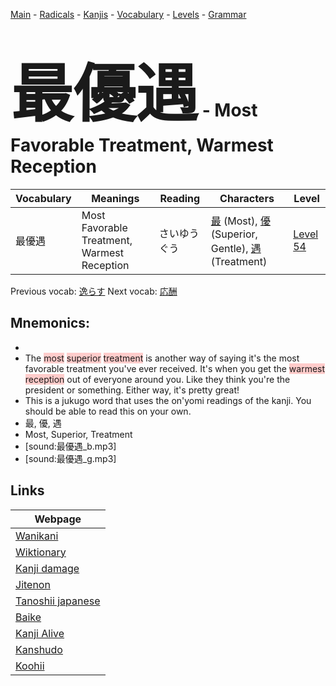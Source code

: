 <style> bigfont {font-size: 100px}</style>
[Main](../README.md) -
[Radicals](../radicals.md) -
[Kanjis](../kanjis.md) -
[Vocabulary](../vocabulary.md) -
[Levels](../levels.md) -
[Grammar](../grammar.md)
# <bigfont> 最優遇</bigfont> - Most Favorable Treatment, Warmest Reception 

| Vocabulary | Meanings | Reading | Characters | Level |
| --- | --- | --- | --- | --- |
| 最優遇 | Most Favorable Treatment, Warmest Reception | さいゆうぐう |  [最](../kanjis/最.md) (Most), [優](../kanjis/優.md) (Superior, Gentle), [遇](../kanjis/遇.md) (Treatment) | [Level 54](../levels/wk_level54.md) |

Previous vocab: [逸らす](逸らす.md) Next vocab: [応酬](応酬.md) 

## Mnemonics:

* 
* The <span style="background-color:#ffcccb"> most</span> <span style="background-color:#ffcccb"> superior</span> <span style="background-color:#ffcccb"> treatment</span> is another way of saying it's the most favorable treatment you've ever received. It's when you get the <span style="background-color:#ffcccb"> warmest reception</span> out of everyone around you. Like they think you're the president or something. Either way, it's pretty great!
* This is a jukugo word that uses the on'yomi readings of the kanji. You should be able to read this on your own.
* 最, 優, 遇
* Most, Superior, Treatment
* [sound:最優遇_b.mp3]
* [sound:最優遇_g.mp3]


## Links 

| Webpage |
| --- |
| [Wanikani          ](https://www.wanikani.com/kanji/最優遇) |
| [Wiktionary        ](https://en.wiktionary.org/wiki/最優遇) |
| [Kanji damage      ](http://www.kanjidamage.com/kanji/search?utf8=✓&q=最優遇) |
| [Jitenon           ](https://jitenon.com/kanji/最優遇) |
| [Tanoshii japanese ](https://www.tanoshiijapanese.com/dictionary/kanji.cfm?k=最優遇) |
| [Baike             ](https://baike.baidu.com/item/最優遇) |
| [Kanji Alive       ](https://app.kanjialive.com/最優遇) |
| [Kanshudo          ](https://www.kanshudo.com/searchmn?q=最優遇) |
| [Koohii            ](https://kanji.koohii.com/study/kanji/最優遇) |
